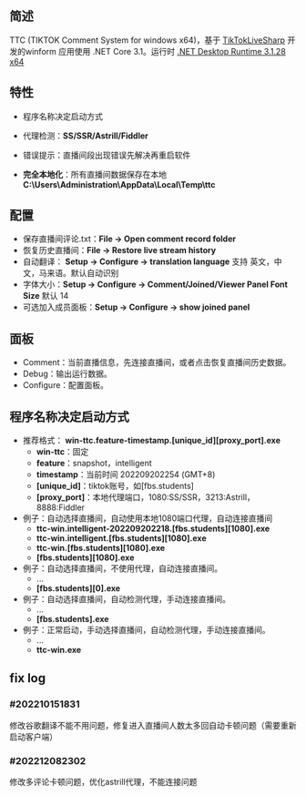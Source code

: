 简述
-----------------

TTC  (TIKTOK Comment System for windows x64)，基于 [TikTokLiveSharp](https://github.com/sebheron/TikTokLiveSharp) 开发的winform 应用使用 .NET Core 3.1。运行时 [.NET Desktop Runtime 3.1.28 x64](https://dotnet.microsoft.com/en-us/download/dotnet/thank-you/runtime-desktop-3.1.28-windows-x64-installer)

特性
-----------------

- 程序名称决定启动方式
- 代理检测：**SS/SSR/Astrill/Fiddler**
- 错误提示：直播间段出现错误先解决再重启软件

- **完全本地化**：所有直播间数据保存在本地 **C:\Users\Administration\AppData\Local\Temp\ttc**

配置
-----------------

- 保存直播间评论.txt：**File -> Open comment record folder**
- 恢复历史直播间：**File -> Restore live stream history**
- 自动翻译： **Setup -> Configure -> translation language** 支持 英文，中文，马来语。默认自动识别
- 字体大小：**Setup -> Configure -> Comment/Joined/Viewer Panel Font Size** 默认 14
- 可选加入成员面板：**Setup -> Configure -> show joined panel** 


面板
------------------

+ Comment：当前直播信息，先连接直播间，或者点击恢复直播间历史数据。
+ Debug：输出运行数据。
+ Configure：配置面板。

程序名称决定启动方式
------------------

- 推荐格式： **win-ttc.feature-timestamp.\[unique_id][proxy_port].exe**
  - **win-ttc**：固定
  - **feature**：snapshot，intelligent
  - **timestamp**：当前时间 202209202254 (GMT+8)
  - **[unique_id]**：tiktok账号，如[fbs.students]
  - **[proxy_port]**：本地代理端口，1080:SS/SSR，3213:Astrill，8888:Fiddler
- 例子：自动选择直播间，自动使用本地1080端口代理，自动连接直播间
  - **ttc-win.intelligent-202209202218.\[fbs.students][1080].exe**
  - **ttc-win.intelligent.\[fbs.students][1080].exe**
  - **ttc-win.\[fbs.students][1080].exe**
  - **\[fbs.students][1080].exe**
- 例子：自动选择直播间，不使用代理，自动连接直播间。
  - ...
  - **\[fbs.students][0].exe**
- 例子：自动选择直播间，自动检测代理，手动连接直播间。
  - ...
  - **\[fbs.students].exe**
- 例子：正常启动，手动选择直播间，自动检测代理，手动连接直播间。
  - ...
  - **ttc-win.exe**

## fix log

### #202210151831

修改谷歌翻译不能不用问题，修复进入直播间人数太多回自动卡顿问题（需要重新启动客户端）

### #202212082302

修改多评论卡顿问题，优化astrill代理，不能连接问题
